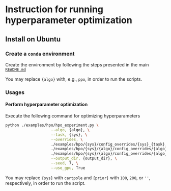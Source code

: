 # Instruction for running hyperparameter optimization

## Install on Ubuntu

### Create a `conda` environment

Create the environment by following the steps presented in the main
[`README.md`](README.md)


You may replace `{algo}` with, e.g., `ppo`, in order to run the scripts.

### Usages

#### Perform hyperparameter optimization

Execute the following command for optimizing hyperparameters

```bash
python ./examples/hpo/hpo_experiment.py \
                    --algo, {algo}, \
                    --task, {sys}, \
                    --overrides, \
                    ./examples/hpo/{sys}/config_overrides/{sys}_{task}.yaml, \
                    ./examples/hpo/{sys}/{algo}/config_overrides/{algo}_{sys}_{task}_{prior}.yaml, \
                    ./examples/hpo/{sys}/{algo}/config_overrides/{algo}_{sys}_hpo.yaml, \
                    --output_dir, {output_dir}, \
                    --seed, 7, \
                    --use_gpu, True
```

You may replace `{sys}` with `cartpole` and `{prior}` with `100`, `200`, or `''`, respectively, in order to run the script.
